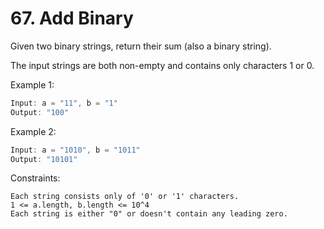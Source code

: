 # 67. Add Binary

Given two binary strings, return their sum (also a binary string).

The input strings are both non-empty and contains only characters 1 or 0.

Example 1:

``` java
Input: a = "11", b = "1"
Output: "100"
```

Example 2:

``` java
Input: a = "1010", b = "1011"
Output: "10101"
```


Constraints:

    Each string consists only of '0' or '1' characters.
    1 <= a.length, b.length <= 10^4
    Each string is either "0" or doesn't contain any leading zero.
